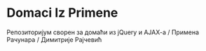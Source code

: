 # Domaci Iz Primene
 Репозиторијум сворен за домаћи из jQuery и АЈАХ-а / Примена Рачунара / Димитрије Рајчевић
